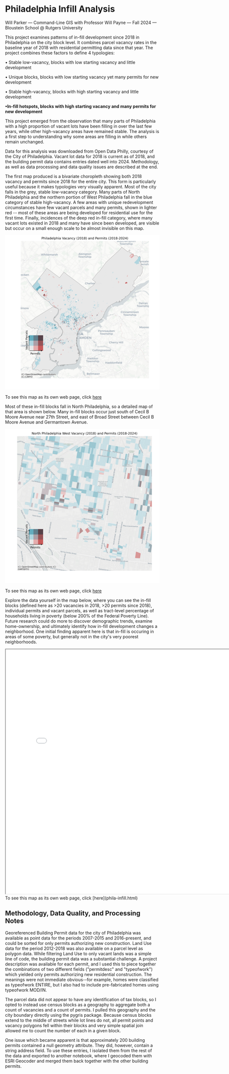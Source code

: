# Philadelphia Infill Analysis

Will Parker — Command-Line GIS with Professor Will Payne — Fall 2024 — Bloustein School @ Rutgers University


This project examines patterns of in-fill development since 2018 in Philadelphia on the city block level. It combines parcel vacancy rates in the baseline year of 2018 with residential permitting data since that year. The project combines these factors to define 4 typologies:

• Stable low-vacancy, blocks with low starting vacancy and little development

• Unique blocks, blocks with low starting vacancy yet many permits for new development

• Stable high-vacancy, blocks with high starting vacancy and little development

**•In-fill hotspots, blocks with high starting vacancy and many permits for new development**

This project emerged from the observation that many parts of Philadelphia with a high proportion of vacant lots have been filling in over the last few years, while other high-vacancy areas have remained stable. The analysis is a first step to understanding why some areas are filling in while others remain unchanged.

Data for this analysis was downloaded from Open Data Philly, courtesy of the City of Philadelphia. Vacant lot data for 2018 is current as of 2018, and the building permit data contains entries dated well into 2024. Methodology, as well as data processing and data quality issues are described at the end.

The first map produced is a bivariate choropleth showing both 2018 vacancy and permits since 2018 for the entire city. This form is particularly useful because it makes typologies very visually apparent. Most of the city falls in the grey, stable low-vacancy category. Many parts of North Philadelphia and the northern portion of West Philadelphia fall in the blue category of stable high-vacancy. A few areas with unique redevelopment circumstances have few vacant parcels and many permits, shown in lighter red -- most of these areas are being developed for residential use for the first time. Finally, incidences of the deep red in-fill category, where many vacant lots existed in 2018 and many have since been developed, are visible but occur on a small enough scale to be almost invisible on this map.

<img src="citywide_bivariate_choropleth.png" alt="Bivariate Choropleth of Philadelphia Vacancy and Permits" width="600"/>

To see this map as its own web page, click [here](citywide_bivariate_choropleth.png)

Most of these in-fill blocks fall in North Philadelphia, so a detailed map of that area is shown below. Many in-fill blocks occur just south of Cecil B Moore Avenue near 27th Street, and east of Broad Street between Cecil B Moore Avenue and Germantown Avenue. 

<img src="north_bivariate_choropleth.png" alt="Bivariate Choropleth of Philadelphia Vacancy and Permits" width="600"/>

To see this map as its own web page, click [here](north_bivariate_choropleth.png)

Explore the data yourself in the map below, where you can see the in-fill blocks (defined here as >20 vacancies in 2018, >20 permits since 2018), individual permits and vacant parcels, as well as tract-level percentage of households living in poverty (below 200% of the Federal Poverty Line). Future research could do more to discover demographic trends, examine home-ownership, and ultimately identify how in-fill development changes a neighborhood. One initial finding apparent here is that in-fill is occuring in areas of some poverty, but generally not in the city's very poorest neighborhoods.

<iframe src="phila-infill.html" height="800" width="800"></iframe>
To see this map as its own web page, click [here](phila-infill.html)



## Methodology, Data Quality, and Processing Notes

Georeferenced Building Permit data for the city of Philadelphia was available as point data for the periods 2007-2015 and 2016-present, and could be sorted for only permits authorizing new construction. Land Use data for the period 2012-2018 was also available on a parcel level as polygon data. While filtering Land Use to only vacant lands was a simple line of code, the building permit data was a substantial challenge. A project description was available for each permit, and I used this to piece together the combinations of two different fields ("permitdesc" and "typeofwork") which yielded only permits authorizing new residential construction. The meanings were not immediate obvious--for example, homes were classified as typeofwork ENTIRE, but I also had to include pre-fabricated homes using typeofwork MOD/IN.

The parcel data did not appear to have any identification of tax blocks, so I opted to instead use census blocks as a geography to aggregate both a count of vacancies and a count of permits. I pulled this geography and the city boundary directly using the pygris package. Because census blocks extend to the middle of streets while lot lines do not, all permit points and vacancy polygons fell within their blocks and very simple spatial join allowed me to count the number of each in a given block.

One issue which became apparent is that approximately 200 building permits contained a null geometry attribute. They did, however, contain a string address field. To use these entries, I isolated them from the rest of the data and exported to another notebook, where I geocoded them with ESRI Geocoder and merged them back together with the other building permits.


